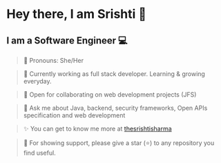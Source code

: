 # Hey there, I am Srishti 👋
## I am a Software Engineer 💻

> 🌸 Pronouns: She/Her

> 🎯 Currently working as full stack developer. Learning & growing everyday.

> 👯 Open for collaborating on web development projects (JFS)

> 💭 Ask me about Java, backend, security frameworks, Open APIs specification and web development

> ✨ You can get to know me more at [thesrishtisharma](https://thesrishtisharma.vercel.app/)

> 💚 For showing support, please give a star (⭐) to any repository you find useful. 


<!-- Profile view below -->
<!-- ![](https://komarev.com/ghpvc/?username=thesrishtisharma&style=for-the-badge&color=brightgreen) -->

<!--
**thesrishtisharma/thesrishtisharma** is a ✨ _special_ ✨ repository because its `README.md` (this file) appears on your GitHub profile.

Here are some ideas to get you started:

- 🔭 I’m currently working on ...
- 🌱 I’m currently learning ...
- 👯 I’m looking to collaborate on ...
- 🤔 I’m looking for help with ...
- 💬 Ask me about ...
- 📫 How to reach me: ...
- 😄 Pronouns: ...
- ⚡ Fun fact: ...
-->
